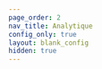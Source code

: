```yaml
---
page_order: 2
nav_title: Analytique
config_only: true
layout: blank_config
hidden: true
---
```

